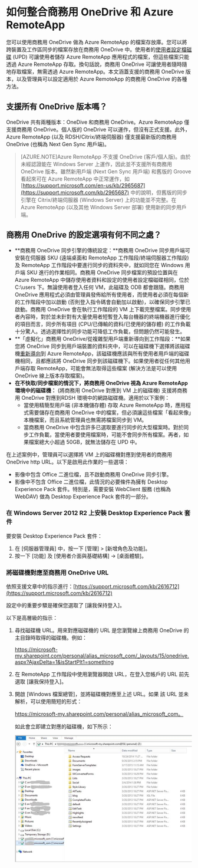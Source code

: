 <properties
   pageTitle="如何整合商務用 OneDrive 和 Azure RemoteApp | Microsoft Azure"
   description="了解如何使用商務用 OneDrive 和 Azure RemoteApp。"
   services="remoteapp"
   documentationCenter=""
   authors="pavithir"
   manager="mbaldwin"
   editor=""/>

<tags
   ms.service="remoteapp"
   ms.devlang="na"
   ms.topic="hero-article"
   ms.tgt_pltfrm="na"
   ms.workload="compute"
   ms.date="01/13/2016"
   ms.author="elizapo"/>

# 如何整合商務用 OneDrive 和 Azure RemoteApp

您可以使用商務用 OneDrive 做為 Azure RemoteApp 的檔案存放庫。您可以將跨裝置及工作區同步的檔案存放在商務用 OneDrive 中。使用者的[使用者設定檔磁碟](remoteapp-upd.md) (UPD) 可讓使用者儲存 Azure RemoteApp 應用程式的檔案，但這些檔案只能透過 Azure RemoteApp 存取。換句話說，商務用 OneDrive 可讓使用者隨時隨地存取檔案，無需透過 Azure RemoteApp。本文涵蓋支援的商務用 OneDrive 版本，以及管理員可以設定適用於 Azure RemoteApp 的商務用 OneDrive 的各種方法。

## 支援所有 OneDrive 版本嗎？

OneDrive 共有兩種版本：OneDive 和商務用 OneDrive。Azure RemoteApp 僅支援商務用 OneDrive。個人版的 OneDrive 可以運作，但沒有正式支援。此外，Azure RemoteApp (以及 RDSH/Citrix/終端伺服器) 僅支援最新版的商務用 OneDrive (也稱為 Next Gen Sync 用戶端)。

>[AZURE.NOTE]Azure RemoteApp 不支援 OneDrive (客戶/個人版)。由於未經認證能在 Windows Server 上運作，因此並不支援所有商務用 OneDrive 版本。雖然新用戶端 (Next Gen Sync 用戶端) 和舊版的 Groove 看起來可在 Azure RemoteApp 中正常運作，如 [https://support.microsoft.com/en-us/kb/2965687](https://support.microsoft.com/kb/2965687) 中的說明，但舊版的同步引擎在 Citrix/終端伺服器 (Windows Server) 上的功能並不完整。在 Azure RemoteApp (以及其他 Windows Server 部署) 使用新的同步用戶端。

## 商務用 OneDrive 的設定選項有何不同之處？

- **商務用 OneDrive 同步引擎的傳統設定：**商務用 OneDrive 同步用戶端可安裝在伺服器 SKU (遠端桌面和 RemoteApp 工作階段/終端伺服器工作階段) 及 RemoteApp 工作階段中要進行同步的資料夾中，就如同您在 Windows 用戶端 SKU 進行的作業相同。商務用 OneDrive 同步檔案的預設位置與在 Azure RemoteApp 中儲存使用者資料和設定的使用者設定檔磁碟相同，位於 C:\\users<username> 下。無論使用者登入任何 VM，此磁碟及 ODB 都會跟隨。商務用 OneDrive 應用程式必須由管理員發佈給所有使用者，而使用者必須在每個新的工作階段中加以啟動 (否則登入指令碼會自動加以啟動)，以確保同步引擎已啟動。商務用 OneDrive 會在執行工作階段的 VM 上下載完整檔案。同步使用者內容時，對於並未針對有大量使用者短暫登入每台機器的終端機器進行優化的項目而言，同步所有項目 (CPU/已傳輸的資料/已使用的儲存體) 的工作負載十分驚人。透過選擇性的同步功能可降低工作負載，但問題仍然可能發生。
- **「虛擬化」商務用 OneDrive/從複雜型用戶端重新導向到工作階段：**如果您將 OneDrive 同步到用戶端裝置的資料夾中，可以在磁碟機下選擇將該磁碟機[重新導向](remoteapp-redirection.md)到 Azure RemoteApp，該磁碟機應該與所有使用者用戶端的磁碟機相同，且都應該將 OneDrive 同步到該磁碟機下。如果使用者從任何其他用戶端存取 RemoteApp，可能會無法取得這些檔案 (解決方法是可以使用 OneDrive 線上版本存取檔案)。 
- **在不快取/同步檔案的情況下，將商務用 OneDrive 視為 Azure RemoteApp 環境中的磁碟機：** (將商務用 OneDrive 對應到 VM 上的磁碟機) 支援將商務用 OneDrive 對應到RDSH 環境中的網路磁碟機。適用於以下案例： 
	- 當使用精簡型用戶端 (非本機儲存體) 存取 Azure RemoteApp 時，應用程式需要儲存在商務用 OneDrive 中的檔案，但必須讓這些檔案「看起來像」本機檔案，而且系統管理員也無需將檔案同步到 VM。
	- 當商務用 OneDrive 中包含許多已選取要進行同步的大型檔案時。對於同步工作負載，當使用者要使用檔案時，可能不會同步所有檔案。再者，如果檔案總大小超過 50GB，就無法儲存在 UPD 中。

在上述案例中，管理員可以選擇將 VM 上的磁碟機對應到使用者的商務用 OneDrive http URL。以下是啟用此作業的一些選項：

- 影像中包含 Office 二進位檔，且不啟動商務用 OneDrive 同步引擎。
- 影像中不包含 Office 二進位檔，此情況的必要條件為擁有 Desktop Experience Pack 套件。特別是，需要安裝 WebClient 服務 (也稱為 WebDAV) 做為 Desktop Experience Pack 套件的一部分。 

### 在 Windows Server 2012 R2 上安裝 Desktop Experience Pack 套件
要安裝 Desktop Experience Pack 套件：

1. 在 [伺服器管理員] 中，按一下 [管理] > [新增角色及功能]。
2. 按一下 [功能] 及 [使用者介面與基礎結構] -> [桌面體驗]。

### 將磁碟機對應至商務用 OneDrive URL

依照支援文章中的指示進行：[https://support.microsoft.com/kb/2616712](https://support.microsoft.com/kb/2616712)
 
設定中的重要步驟是確保您選取了 [讓我保持登入]。

以下是高層級的指示：

1.	尋找磁碟機 URL。用來對應磁碟機的 URL 是您瀏覽線上商務用 OneDrive 的主目錄時取得的磁碟機。例如：
 
	https://microsoft-my.sharepoint.com/personal/alias_microsoft_com/_layouts/15/onedrive.aspx?AjaxDelta=1&isStartPlt1=something
2.	在 RemoteApp 工作階段中使用瀏覽器開啟 URL，在登入您帳戶的 URL 前先選取 [讓我保持登入]。
3.	開啟 [Windows 檔案總管]，並將磁碟機對應至上述 URL。如果 該 URL 並未解析，可以使用簡短的形式：
	
	https://microsoft-my.sharepoint.com/personal/alias_microsoft_com。

	如此會立即建立對應的磁碟機，如下所示：
 
	![以 商務用 OneDrive 做為對應的網路磁碟機](./media/remoteapp-onedrive/ra-mappeddrive.png)

<!---HONumber=AcomDC_0121_2016-->